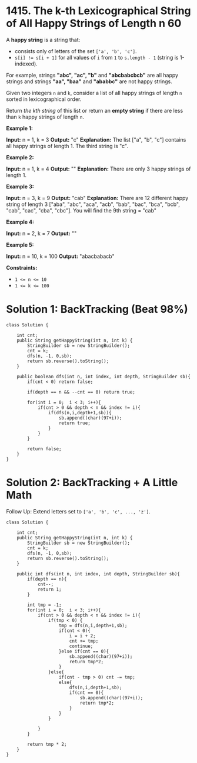 # 1415. The k-th Lexicographical String of All Happy Strings of Length n 60
A  **happy string**  is a string that:

-   consists only of letters of the set  `['a', 'b', 'c']`.
-   `s[i] != s[i + 1]` for all values of  `i`  from  `1`  to  `s.length - 1`  (string is 1-indexed).

For example, strings  **"abc", "ac", "b"**  and  **"abcbabcbcb"**  are all happy strings and strings  **"aa", "baa"**  and **"ababbc"**  are not happy strings.

Given two integers  `n`  and  `k`, consider a list of all happy strings of length  `n`  sorted in lexicographical order.

Return  _the kth string_  of this list or return an  **empty string** if there are less than  `k`  happy strings of length  `n`.

**Example 1:**

**Input:** n = 1, k = 3
**Output:** "c"
**Explanation:** The list ["a", "b", "c"] contains all happy strings of length 1. The third string is "c".

**Example 2:**

**Input:** n = 1, k = 4
**Output:** ""
**Explanation:** There are only 3 happy strings of length 1.

**Example 3:**

**Input:** n = 3, k = 9
**Output:** "cab"
**Explanation:** There are 12 different happy string of length 3 ["aba", "abc", "aca", "acb", "bab", "bac", "bca", "bcb", "cab", "cac", "cba", "cbc"]. You will find the 9th string = "cab"

**Example 4:**

**Input:** n = 2, k = 7
**Output:** ""

**Example 5:**

**Input:** n = 10, k = 100
**Output:** "abacbabacb"

**Constraints:**

-   `1 <= n <= 10`
-   `1 <= k <= 100`

# Solution 1: BackTracking (Beat 98%)
```
class Solution {
    
    int cnt;
    public String getHappyString(int n, int k) {
        StringBuilder sb = new StringBuilder();
        cnt = k;
        dfs(n, -1, 0,sb);
        return sb.reverse().toString();
    }
    
    public boolean dfs(int n, int index, int depth, StringBuilder sb){
        if(cnt < 0) return false;
        
        if(depth == n && --cnt == 0) return true;
        
        for(int i = 0;  i < 3; i++){
            if(cnt > 0 && depth < n && index != i){
                if(dfs(n,i,depth+1,sb)){
                    sb.append((char)(97+i));
                    return true;
                }
            }
        }
        
        return false;
    }
}
```

# Solution 2: BackTracking + A Little Math
Follow Up:
Extend letters set to  `['a', 'b', 'c', ..., 'z']`.
```
class Solution {
    
    int cnt;
    public String getHappyString(int n, int k) {
        StringBuilder sb = new StringBuilder();
        cnt = k;
        dfs(n, -1, 0,sb);
        return sb.reverse().toString();
    }
    
    public int dfs(int n, int index, int depth, StringBuilder sb){
        if(depth == n){
            cnt--;
            return 1;
        } 
        
        int tmp = -1;
        for(int i = 0;  i < 3; i++){
            if(cnt > 0 && depth < n && index != i){
                if(tmp < 0) {
                    tmp = dfs(n,i,depth+1,sb);
                    if(cnt < 0){
                        i = i + 2; 
                        cnt += tmp;
                        continue;
                    }else if(cnt == 0){
                        sb.append((char)(97+i));
                        return tmp*2;
                    }
                }else{
                    if(cnt - tmp > 0) cnt -= tmp;
                    else{
                        dfs(n,i,depth+1,sb);
                        if(cnt == 0){
                            sb.append((char)(97+i));
                            return tmp*2;
                        }
                    }
                }
                
            }
        }
        
        return tmp * 2;
    }
}
```
